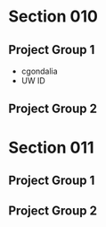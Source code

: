 # Section 010

## Project Group 1

   * cgondalia 
   * UW ID

## Project Group 2

# Section 011

## Project Group 1

## Project Group 2

